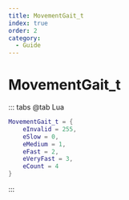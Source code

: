 ```yaml
---
title: MovementGait_t
index: true
order: 2
category:
  - Guide
---
```


# MovementGait_t
::: tabs
@tab Lua
```lua
MovementGait_t = {
    eInvalid = 255,
    eSlow = 0,
    eMedium = 1,
    eFast = 2,
    eVeryFast = 3,
    eCount = 4
}
```
:::